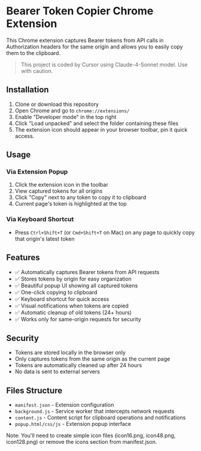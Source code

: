 # Bearer Token Copier Chrome Extension

This Chrome extension captures Bearer tokens from API calls in Authorization headers for the same origin and allows you to easily copy them to the clipboard.

> This project is coded by Cursor using Claude-4-Sonnet model. Use with caution.

## Installation

1. Clone or download this repository
2. Open Chrome and go to `chrome://extensions/`
3. Enable "Developer mode" in the top right
4. Click "Load unpacked" and select the folder containing these files
5. The extension icon should appear in your browser toolbar, pin it quick access.

## Usage

### Via Extension Popup
1. Click the extension icon in the toolbar
2. View captured tokens for all origins
3. Click "Copy" next to any token to copy it to clipboard
4. Current page's token is highlighted at the top

### Via Keyboard Shortcut
- Press `Ctrl+Shift+T` (or `Cmd+Shift+T` on Mac) on any page to quickly copy that origin's latest token

## Features

- ✅ Automatically captures Bearer tokens from API requests
- ✅ Stores tokens by origin for easy organization
- ✅ Beautiful popup UI showing all captured tokens
- ✅ One-click copying to clipboard
- ✅ Keyboard shortcut for quick access
- ✅ Visual notifications when tokens are copied
- ✅ Automatic cleanup of old tokens (24+ hours)
- ✅ Works only for same-origin requests for security

## Security

- Tokens are stored locally in the browser only
- Only captures tokens from the same origin as the current page
- Tokens are automatically cleaned up after 24 hours
- No data is sent to external servers

## Files Structure

- `manifest.json` - Extension configuration
- `background.js` - Service worker that intercepts network requests
- `content.js` - Content script for clipboard operations and notifications
- `popup.html/css/js` - Extension popup interface

Note: You'll need to create simple icon files (icon16.png, icon48.png, icon128.png) or remove the icons section from manifest.json.
